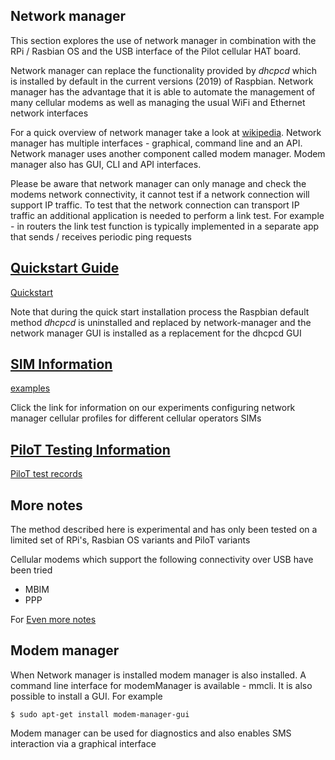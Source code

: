 ## Network manager

This section explores the use of network manager in combination with the RPi / Rasbian
 OS and the USB interface of the Pilot cellular HAT board.

Network manager can replace the functionality provided by *dhcpcd* which is installed
 by default in the current versions (2019) of Raspbian. Network manager has the advantage that it
 is able to automate the management of many cellular modems as well as managing the usual WiFi and
 Ethernet network interfaces

For a quick overview of network manager take a look at [wikipedia](https://en.wikipedia.org/wiki/NetworkManager).
 Network manager has multiple interfaces - graphical, command line and an API.
 Network manager uses another component called modem manager. Modem manager also has
 GUI, CLI and API interfaces. 

Please be aware that network manager can only manage and check the modems network connectivity, it
 cannot test if a network connection will support IP traffic. To test that the network connection
 can transport IP traffic an additional application is needed to perform a link test.
 For example - in routers the link test function is typically implemented in a separate 
 app that sends / receives periodic ping requests 


## [Quickstart Guide](./Quickstart.md)

[Quickstart](./Quickstart.md)

Note that during the quick start installation process the Raspbian default 
 method *dhcpcd* is uninstalled and replaced by network-manager and the network manager GUI
 is installed as a replacement for the dhcpcd GUI

## [SIM Information](./simUse_info.md) 

[examples](./simUse_info.md) 

Click the link for information on our experiments configuring network manager cellular profiles for different
cellular operators SIMs

## [PiloT Testing Information](./test_configurationRecords.md)  

[PiloT test records](./test_configurationRecords.md)  


##  More notes

The method described here is experimental and has only been tested on a limited set of RPi's,
 Rasbian OS variants and PiloT variants  

Cellular modems which support the following connectivity over USB have been tried
* MBIM  
* PPP  

For [Even more notes](./instructions_NetworkManagerMore.md) 


## Modem manager

When Network manager is installed modem manager is also installed.  A command line interface for modemManager is available - mmcli. 
 It is also possible to install a GUI. For example  

```
$ sudo apt-get install modem-manager-gui
```

Modem manager can be used for diagnostics and also enables SMS interaction via a graphical interface

